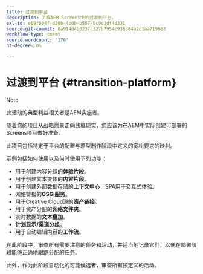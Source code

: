 ```yaml
---
title: 过渡到平台
description: 了解AEM Screens中的过渡到平台。
exl-id: e69f504f-d20b-4cdb-b567-5c9c1df4d331
source-git-commit: 8a914d4b0237c327b7954c936c84a2c1aa719603
workflow-type: tm+mt
source-wordcount: '176'
ht-degree: 0%

---
```


# 过渡到平台 {#transition-platform}

>[!NOTE]
>
>此活动的典型利益相关者是AEM实施者。

随着您的项目从战略愿景走向线框现实，您应该为在AEM中实际创建可部署的Screens项目做好准备。

此项目包括特定于平台的配置与原型制作阶段中定义的宽松要求的映射。

示例包括如何使用以及何时使用下列功能：

* 用于创建内容分组的&#x200B;**体验片段**。
* 用于创建文本变体的&#x200B;**内容片段**。
* 用于创建外部数据存储的&#x200B;**上下文中心**，SPA用于交互式体验。
* 网络警报的&#x200B;**OSGi服务**。
* 用于Creative Cloud源的&#x200B;**资产链接**。
* 用于资产分配的&#x200B;**网络文件夹**。
* 实时数据的&#x200B;**文本叠加**。
* **计划显示/渠道分组**。
* 用于自动编辑内容的&#x200B;**工作流**。

在此阶段中，审查所有需要注意的任务和活动，并适当地记录它们，以便在部署阶段能够正确地跟踪分配的任务。

此外，作为此阶段自动化的可能候选者，审查所有预定义的活动。
